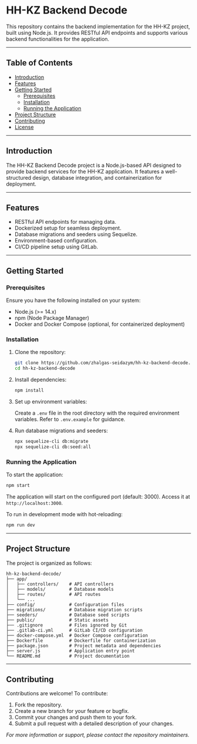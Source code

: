 # HH-KZ Backend Decode

This repository contains the backend implementation for the HH-KZ project, built using Node.js. It provides RESTful API endpoints and supports various backend functionalities for the application.

---

## Table of Contents

- [Introduction](#introduction)
- [Features](#features)
- [Getting Started](#getting-started)
  - [Prerequisites](#prerequisites)
  - [Installation](#installation)
  - [Running the Application](#running-the-application)
- [Project Structure](#project-structure)
- [Contributing](#contributing)
- [License](#license)

---

## Introduction

The HH-KZ Backend Decode project is a Node.js-based API designed to provide backend services for the HH-KZ application. It features a well-structured design, database integration, and containerization for deployment.

---

## Features

- RESTful API endpoints for managing data.
- Dockerized setup for seamless deployment.
- Database migrations and seeders using Sequelize.
- Environment-based configuration.
- CI/CD pipeline setup using GitLab.

---

## Getting Started

### Prerequisites

Ensure you have the following installed on your system:

- Node.js (>= 14.x)
- npm (Node Package Manager)
- Docker and Docker Compose (optional, for containerized deployment)

### Installation

1. Clone the repository:

   ```bash
   git clone https://github.com/zhalgas-seidazym/hh-kz-backend-decode.git
   cd hh-kz-backend-decode
   ```

2. Install dependencies:

   ```bash
   npm install
   ```

3. Set up environment variables:

   Create a `.env` file in the root directory with the required environment variables. Refer to `.env.example` for guidance.

4. Run database migrations and seeders:

   ```bash
   npx sequelize-cli db:migrate
   npx sequelize-cli db:seed:all
   ```

### Running the Application

To start the application:

```bash
npm start
```

The application will start on the configured port (default: 3000). Access it at `http://localhost:3000`.

To run in development mode with hot-reloading:

```bash
npm run dev
```

---

## Project Structure

The project is organized as follows:

```
hh-kz-backend-decode/
├── app/
│   ├── controllers/    # API controllers
│   ├── models/         # Database models
│   ├── routes/         # API routes
│   └── ...
├── config/             # Configuration files
├── migrations/         # Database migration scripts
├── seeders/            # Database seed scripts
├── public/             # Static assets
├── .gitignore          # Files ignored by Git
├── .gitlab-ci.yml      # GitLab CI/CD configuration
├── docker-compose.yml  # Docker Compose configuration
├── Dockerfile          # Dockerfile for containerization
├── package.json        # Project metadata and dependencies
├── server.js           # Application entry point
└── README.md           # Project documentation
```

---

## Contributing

Contributions are welcome! To contribute:

1. Fork the repository.
2. Create a new branch for your feature or bugfix.
3. Commit your changes and push them to your fork.
4. Submit a pull request with a detailed description of your changes.



*For more information or support, please contact the repository maintainers.*

